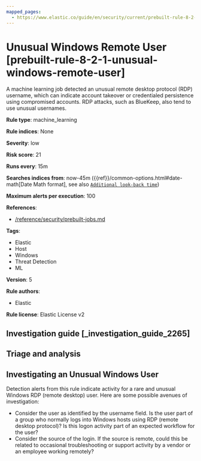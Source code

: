 ```yaml
---
mapped_pages:
  - https://www.elastic.co/guide/en/security/current/prebuilt-rule-8-2-1-unusual-windows-remote-user.html
---
```


# Unusual Windows Remote User [prebuilt-rule-8-2-1-unusual-windows-remote-user]

A machine learning job detected an unusual remote desktop protocol (RDP) username, which can indicate account takeover or credentialed persistence using compromised accounts. RDP attacks, such as BlueKeep, also tend to use unusual usernames.

**Rule type**: machine_learning

**Rule indices**: None

**Severity**: low

**Risk score**: 21

**Runs every**: 15m

**Searches indices from**: now-45m ({{ref}}/common-options.html#date-math[Date Math format], see also [`Additional look-back time`](docs-content://solutions/security/detect-and-alert/create-detection-rule.md#rule-schedule))

**Maximum alerts per execution**: 100

**References**:

* [/reference/security/prebuilt-jobs.md](/reference/prebuilt-jobs.md)

**Tags**:

* Elastic
* Host
* Windows
* Threat Detection
* ML

**Version**: 5

**Rule authors**:

* Elastic

**Rule license**: Elastic License v2

## Investigation guide [_investigation_guide_2265]

## Triage and analysis

## Investigating an Unusual Windows User
Detection alerts from this rule indicate activity for a rare and unusual Windows RDP (remote desktop) user. Here are some possible avenues of investigation:
- Consider the user as identified by the username field. Is the user part of a group who normally logs into Windows hosts using RDP (remote desktop protocol)? Is this logon activity part of an expected workflow for the user?
- Consider the source of the login. If the source is remote, could this be related to occasional troubleshooting or support activity by a vendor or an employee working remotely?

